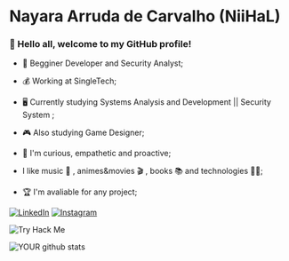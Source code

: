 # Nayara Arruda de Carvalho (NiiHaL)

### :handshake: Hello all, welcome to my GitHub profile!


- :beginner: Begginer Developer and Security Analyst;

- :moneybag: Working at SingleTech;

-  :desktop_computer: Currently studying Systems Analysis and Development || Security System ;

- :video_game: Also studying Game Designer;

- :call_me_hand: I'm curious, empathetic and proactive;

- I like music :metal: , animes&movies :clapper: , books :books: and technologies :woman_technologist:;

- :trophy: I'm avaliable for any project;
  

[![LinkedIn](https://img.shields.io/badge/LinkedIn-000?style=for-the-badge&logo=linkedin&logoColor=0E76A8)](https://www.linkedin.com/in/nihal182/)
[![Instagram](https://img.shields.io/badge/Instagram-000?style=for-the-badge&logo=instagram)](https://www.instagram.com/notexist4u/)
  
![Try Hack Me](https://tryhackme.com/badge/3122026")

![YOUR github stats](https://github-readme-stats.vercel.app/api?username=Nihal182)

